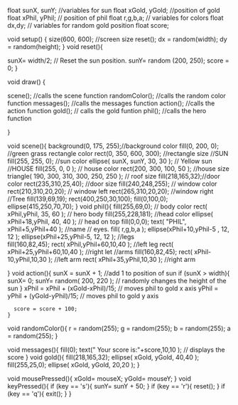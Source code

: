 float sunX, sunY; //variables for sun
float xGold, yGold; //position of gold
float xPhil, yPhil; // position of phil
float r,g,b,a; // variables for colors
float dx,dy; // variables for random gold position
float score; 

void setup() {
  size(600, 600);  //screen size
  reset();
  dx = random(width);
  dy = random(height);
} 
void reset(){
  
  sunX=  width/2;   // Reset the sun position.
  sunY= random (200, 250);
  score = 0;
}
  

void draw() {
   
  scene(); //calls the scene function
  randomColor(); //calls the random color function
  messages(); //calls the messages function 
  action(); //calls the action function
  gold(); // calls the gold funtion
  phil(); //calls the hero function
 
}
  
  void scene(){
    background(0, 175, 255);//background color
    fill(0, 200, 0); //green grass rectangle color
    rect(0, 350, 600, 300); //rectangle size
    //SUN
    fill(255, 255, 0); //sun color
    ellipse( sunX, sunY, 30, 30 );   // Yellow sun 
    //HOUSE
    fill(255, 0, 0 ); // house color 
    rect(200, 300, 100, 50 ); //house size
    triangle( 190, 300, 310, 300, 250, 250 );  // roof size
    fill(218,165,32);//door color
    rect(235,310,25,40); //door size
    fill(240,248,255); // window color
    rect(210,310,20,20); // window left
    rect(265,310,20,20); //window right
    //Tree
    fill(139,69,19);
    rect(400,250,30,100);
    fill(0,100,0);
    ellipse(415,250,70,70);
  }
  void phil(){
    fill(255,69,0); // body color
    rect( xPhil,yPhil, 35, 60 ); // hero body
    fill(255,228,181); //head color
    ellipse( xPhil+18,yPhil, 40, 40 ); // head on top
    fill(0,0,0);
    text( "PHIL", xPhil+5,yPhil+40 ); //name
    // eyes.
    fill( r,g,b,a );
    ellipse(xPhil+10,yPhil-5 , 12, 12 );
    ellipse(xPhil+25,yPhil-5, 12, 12 );
   //legs  
    fill(160,82,45);
    rect( xPhil,yPhil+60,10,40 ); //left leg
    rect( xPhil+25,yPhil+60,10,40 ); //right let
   //arms
   fill(160,82,45);
    rect( xPhil-10,yPhil,10,30 ); //left arm
    rect( xPhil+35,yPhil,10,30 ); //right arm
    
  }
  void action(){
    sunX = sunX + 1; //add 1 to position of sun
    if (sunX > width){
    sunX=  0;
    sunY=  random( 200, 220 ); // randomly changes the height of the sun
    }
    xPhil = xPhil + (xGold-xPhil)/15; // moves phil to gold x axis 
    yPhil = yPhil + (yGold-yPhil)/15; // moves phil to gold y axis  
    
  
    
      score = score + 100;
    } 
  
  
  void randomColor(){
  r = random(255);
  g = random(255);
  b = random(255);
  a = random(255); 
  }
  
  void messages(){
    fill(0);
    text(" Your score is:"+score,10,10 ); // displays the score 
  }
  void gold(){
    fill(218,165,32);
    ellipse( xGold, yGold, 40,40 );
    fill(255,25,0);
    ellipse( xGold, yGold, 20,20 );
  }  
    
  void mousePressed(){
    xGold= mouseX;
    yGold= mouseY;
  }
  void keyPressed(){ 
    if (key == 's'){
    sunY= sunY + 50;
    }
    if (key == 'r'){
      reset();
  }
    if (key == 'q'){
      exit();
  }
  }
